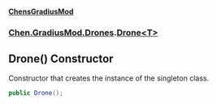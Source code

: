 
#### [ChensGradiusMod](./index 'index')

### [Chen.GradiusMod.Drones](./Y-iPobZkdIiJ9feSuBjDaQ 'Chen.GradiusMod.Drones').[Drone&lt;T&gt;](./UWAul-yMUbN+3325jv26NQ 'Chen.GradiusMod.Drones.Drone&lt;T&gt;')

## Drone() Constructor
Constructor that creates the instance of the singleton class.  
```csharp
public Drone();
```
